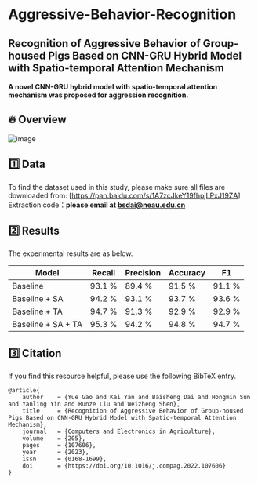 # Aggressive-Behavior-Recognition
## Recognition of Aggressive Behavior of Group-housed Pigs Based on CNN-GRU Hybrid Model with Spatio-temporal Attention Mechanism
__A novel CNN-GRU hybrid model with spatio-temporal attention mechanism was proposed for aggression recognition.__

## 🔥 Overview
![image](https://github.com/user-attachments/assets/fb8c5c69-282e-469a-b8e3-7c51ee87d899)


## 1️⃣ Data
To find the dataset used in this study, please make sure all files are downloaded from:  [https://pan.baidu.com/s/1A7zcJkeY19fhpjLPxJ19ZA]
Extraction code：**please email at bsdai@neau.edu.cn**


## 2️⃣ Results
The experimental results are as below.

| Model                |  Recall  | Precision | Accuracy |    F1   |
| -------------------- | -------- | --------- | -------- | ------- |
| Baseline             |  93.1 %  |  89.4 %   |  91.5 %  |  91.1 % |
| Baseline + SA        |  94.2 %  |  93.1 %   |  93.7 %  |  93.6 % |
| Baseline + TA        |  94.7 %  |  91.3 %   |  92.9 %  |  92.9 % |
| Baseline + SA + TA   |  95.3 %  |  94.2 %   |  94.8 %  |  94.7 % |



## 3️⃣ Citation
If you find this resource helpful, please use the following BibTeX entry.
```
@article{
    author    = {Yue Gao and Kai Yan and Baisheng Dai and Hongmin Sun and Yanling Yin and Runze Liu and Weizheng Shen},
    title     = {Recognition of Aggressive Behavior of Group-housed Pigs Based on CNN-GRU Hybrid Model with Spatio-temporal Attention Mechanism},
    journal   = {Computers and Electronics in Agriculture},
    volume    = {205},
    pages     = {107606},
    year      = {2023},
    issn      = {0168-1699},
    doi       = {https://doi.org/10.1016/j.compag.2022.107606}
}
```
